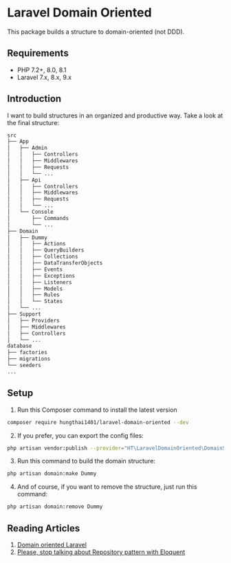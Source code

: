 # Laravel Domain Oriented
This package builds a structure to domain-oriented (not DDD).

## Requirements
- PHP 7.2+, 8.0, 8.1
- Laravel 7.x, 8.x, 9.x

## Introduction
I want to build structures in an organized and productive way. Take a look at the final structure:
```bash
src
├── App
│   ├── Admin
│   │   ├── Controllers
│   │   ├── Middlewares
│   │   ├── Requests
│   │   └── ...
│   ├── Api
│   │   ├── Controllers
│   │   ├── Middlewares
│   │   ├── Requests
│   │   └── ...
│   └── Console
│       ├── Commands
│       └── ...
├── Domain
│   ├── Dummy
│   │   ├── Actions
│   │   ├── QueryBuilders
│   │   ├── Collections
│   │   ├── DataTransferObjects
│   │   ├── Events
│   │   ├── Exceptions
│   │   ├── Listeners
│   │   ├── Models
│   │   ├── Rules
│   │   └── States
│   └── ...
├── Support
│   ├── Providers
│   ├── Middlewares
│   ├── Controllers
│   └── ...
database
├── factories
├── migrations
└── seeders
...
```

## Setup
1. Run this Composer command to install the latest version
```bash
composer require hungthai1401/laravel-domain-oriented --dev
```
2. If you prefer, you can export the config files:
```bash
php artisan vendor:publish --provider="HT\LaravelDomainOriented\DomainServiceProvider" --tag="config"
```
3. Run this command to build the domain structure:
```bash
php artisan domain:make Dummy
```
4. And of course, if you want to remove the structure, just run this command:
```bash
php artisan domain:remove Dummy
```

## Reading Articles
1. [Domain oriented Laravel](https://stitcher.io/blog/laravel-beyond-crud-01-domain-oriented-laravel)
2. [Please, stop talking about Repository pattern with Eloquent](https://adelf.tech/2019/useless-eloquent-repositories)
